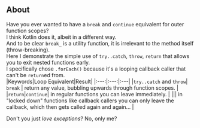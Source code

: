 ## About
Have you ever wanted to have a `break` and `continue` equivalent for outer function scopes?        
I think Kotlin does it, albeit in a different way.       
And to be clear `break_` is a utility function, it is irrelevant to the method itself (throw-breaking).      
Here I demonstrate the simple use of `try..catch`, `throw`, `return` that allows you to exit nested functions early.         
I specifically chose `.forEach()` because it's a looping callback caller that can't be `return`ed from.   
|Keywords|Loop Equivalent|Result|
|:---:|:---:|:---|
|`try..catch` and `throw`| `break` | return any value, bubbling upwards through function scopes. |
|`return`|`continue`| in regular functions you can leave immediately. |
||| in "locked down" functions like callback callers you can only leave the callback, which then gets called again and again... |
            
Don't you just *love exceptions*? No, only me?        

